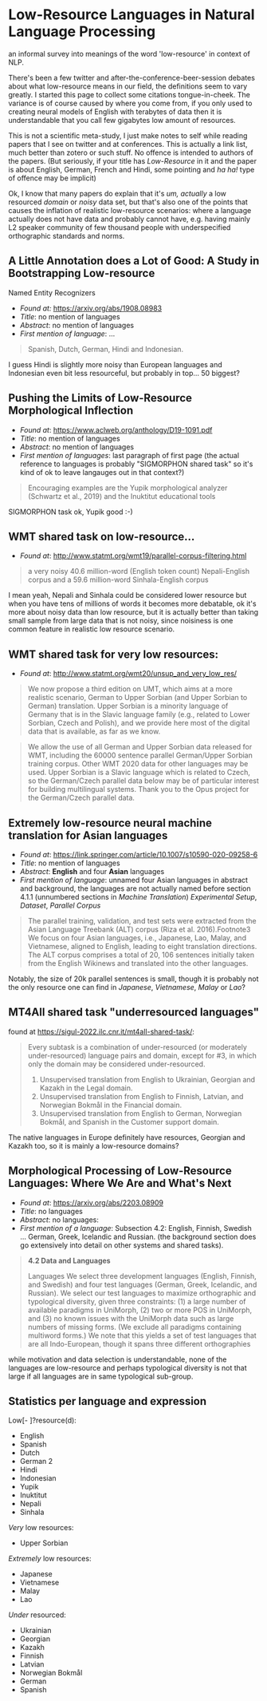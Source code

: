 # Low-Resource Languages in Natural Language Processing
an informal survey into meanings of the word 'low-resource' in context of NLP.

There's been a few twitter and after-the-conference-beer-session debates about
what low-resource means in our field, the definitions seem to vary greatly. I
started this page to collect some citations tongue-in-cheek. The variance is of
course caused by where you come from, if you only used to creating neural models
of English with terabytes of data then it is understandable that you call few
gigabytes low amount of resources.

This is not a scientific meta-study, I just make notes to self while reading
papers that I see on twitter and at conferences. This is actually a link list,
much better than zotero or such stuff.  No offence is intended to authors of the
papers. (But seriously, if your title has *Low-Resource* in it and the paper is
about English, German, French and Hindi, some pointing and *ha ha!* type of
offence may be implicit)

Ok, I know that many papers do explain that it's *um, actually* a low resourced
*domain* or *noisy* data set, but that's also one of the points that causes the
inflation of realistic low-resource scenarios: where a language actually does
not have data and probably cannot have, e.g. having mainly L2 speaker community
of few thousand people with underspecified orthographic standards and norms.

## A Little Annotation does a Lot of Good: A Study in Bootstrapping Low-resource
   Named Entity Recognizers

* *Found at:* <https://arxiv.org/abs/1908.08983>
* *Title*: no mention of languages
* *Abstract*: no mention of languages
* *First mention of language*: ...

> Spanish, Dutch, German, Hindi and Indonesian.

I guess Hindi is slightly more noisy than European languages and Indonesian even
bit less resourceful, but probably in top... 50 biggest?

## Pushing the Limits of Low-Resource Morphological Inflection

* *Found at*: <https://www.aclweb.org/anthology/D19-1091.pdf>
* *Title*: no mention of languages
* *Abstract*: no mention of languages
* *First mention of languages*: last paragraph of first page (the actual
  reference to languages is probably "SIGMORPHON shared task" so it's kind of ok
  to leave langauges out in that context?)

> Encouraging examples are the Yupik morphological analyzer (Schwartz et al.,
> 2019) and the Inuktitut educational tools

SIGMORPHON task ok, Yupik good :-)

## WMT shared task on low-resource...

* *Found at*: <http://www.statmt.org/wmt19/parallel-corpus-filtering.html>

> a very noisy 40.6 million-word (English token count) Nepali-English corpus and
> a 59.6 million-word Sinhala-English corpus

I mean yeah, Nepali and Sinhala could be considered lower resource but when you
have tens of millions of words it becomes more debatable, ok it's more about
noisy data than low resource, but it is actually better than taking small sample
from large data that is not noisy, since noisiness is one common feature in
realistic low resource scenario.

## WMT shared task for very low resources:

* *Found at*: <http://www.statmt.org/wmt20/unsup_and_very_low_res/>

> We now propose a third edition on UMT, which aims at a more realistic
> scenario, German to Upper Sorbian (and Upper Sorbian to German) translation.
> Upper Sorbian is a minority language of Germany that is in the Slavic language
> family (e.g., related to Lower Sorbian, Czech and Polish), and we provide here
> most of the digital data that is available, as far as we know.

> We allow the use of all German and Upper Sorbian data released for WMT,
> including the 60000 sentence parallel German/Upper Sorbian training corpus.
> Other WMT 2020 data for other languages may be used. Upper Sorbian is a Slavic
> language which is related to Czech, so the German/Czech parallel data below
> may be of particular interest for building multilingual systems. Thank you to
> the Opus project for the German/Czech parallel data.


## Extremely low-resource neural machine translation for Asian languages

* *Found at*: <https://link.springer.com/article/10.1007/s10590-020-09258-6>
* *Title*: no mention of languages
* *Abstract*: **English** and four **Asian** languages
* *First mention of language*: unnamed four Asian languages in abstract and
  background, the languages are not actually named before section 4.1.1
  (unnumbered sections in *Machine Translation*) *Experimental Setup*,
  *Dataset*, *Parallel Corpus*

> The parallel training, validation, and test sets were extracted from the Asian
> Language Treebank (ALT) corpus (Riza et al. 2016).Footnote3 We focus on four
> Asian languages, i.e., Japanese, Lao, Malay, and Vietnamese, aligned to
> English, leading to eight translation directions. The ALT corpus comprises a
> total of 20, 106 sentences initially taken from the English Wikinews and
> translated into the other languages.

Notably, the size of 20k parallel sentences is small, though it is probably not
the only resource one can find in *Japanese*, *Vietnamese*, *Malay* or *Lao*?

## MT4All shared task "underresourced languages"

found at <https://sigul-2022.ilc.cnr.it/mt4all-shared-task/>:

> Every subtask is a combination of under-resourced (or moderately
> under-resourced) language pairs and domain, except for #3, in which only the
> domain may be considered under-resourced.
>
> 1. Unsupervised translation from English to Ukrainian, Georgian and Kazakh in the Legal domain.
> 2. Unsupervised translation from English to Finnish, Latvian, and Norwegian Bokmål in the Financial domain.
> 3. Unsupervised translation from English to German, Norwegian Bokmål, and Spanish in the Customer support domain.

The native languages in Europe definitely have resources, Georgian and Kazakh
too, so it is mainly a low-resource domains?


## Morphological Processing of Low-Resource Languages: Where We Are and What's Next

* *Found at*: <https://arxiv.org/abs/2203.08909>
* *Title*: no languages
* *Abstract*: no languages:
* *First mention of a language*: Subsection 4.2: English, Finnish, Swedish ...
  German, Greek, Icelandic and Russian. (the background section does go
  extensively into detail on other systems and shared tasks).

> **4.2 Data and Languages**
>
> Languages We select three development languages (English, Finnish, and
> Swedish) and four
> test languages (German, Greek, Icelandic, and Russian). We select our test
> languages to maximize orthographic and typological diversity, given three
> constraints: (1) a large number of available paradigms in UniMorph, (2) two or
> more POS in UniMorph, and (3) no known issues with the UniMorph data such as
> large numbers of missing forms.  (We exclude all paradigms containing multiword
> forms.) We note that this yields a set of test languages that are all
> Indo-European, though it spans three different orthographies

while motivation and data selection is understandable, none of the languages are
low-resource and perhaps typological diversity is not that large if all
languages are in same typological sub-group.

## Statistics per language and expression

Low[- ]?resource(d):

* English
* Spanish
* Dutch
* German 2
* Hindi
* Indonesian
* Yupik
* Inuktitut
* Nepali
* Sinhala

*Very* low resources:

* Upper Sorbian

*Extremely* low resources:

* Japanese
* Vietnamese
* Malay
* Lao

*Under* resourced:

* Ukrainian
* Georgian
* Kazakh
* Finnish
* Latvian
* Norwegian Bokmål
* German
* Spanish

